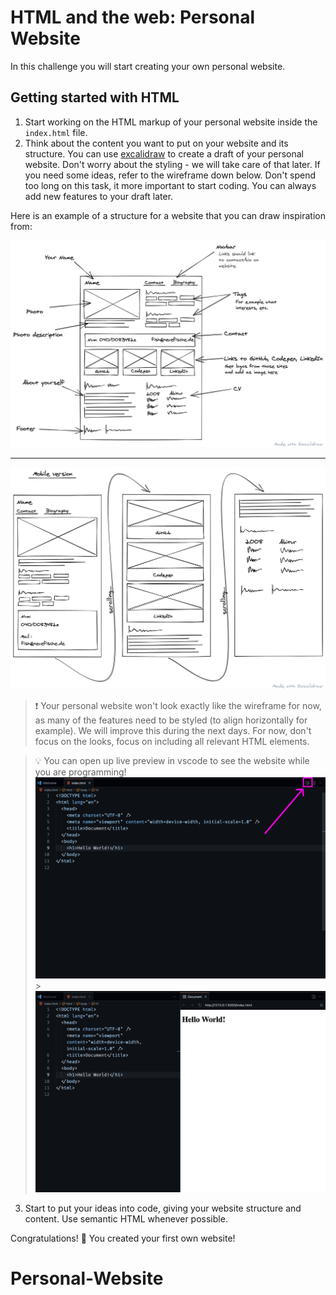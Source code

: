 # HTML and the web: Personal Website

In this challenge you will start creating your own personal website.

## Getting started with HTML

1. Start working on the HTML markup of your personal website inside the `index.html` file.
2. Think about the content you want to put on your website and its structure. You can use
   [excalidraw](https://excalidraw.com/) to create a draft of your personal website. Don't worry
   about the styling - we will take care of that later. If you need some ideas, refer to the
   wireframe down below. Don't spend too long on this task, it more important to start coding. You
   can always add new features to your draft later.

Here is an example of a structure for a website that you can draw inspiration from:

![Desktop Wireframe](assets/wireframe-desktop.png)

---

![Mobile Wireframe](assets/wireframe-mobile.png)

> ❗️ Your personal website won't look exactly like the wireframe for now, as many of the features
> need to be styled (to align horizontally for example). We will improve this during the next days.
> For now, don't focus on the looks, focus on including all relevant HTML elements.

> 💡 You can open up live preview in vscode to see the website while you are programming!
> ![live preview 1](assets/live-preview-1.png) > ![live preview 2](assets/live-preview-2.png)

3. Start to put your ideas into code, giving your website structure and content. Use semantic HTML
   whenever possible.

Congratulations! 🎉 You created your first own website!
# Personal-Website
